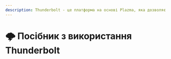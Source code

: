 ```yaml
---
description: Thunderbolt - це платформа на основі Plazma, яка дозволяє використовувати експериментальні патчі, розділяючи їх за смаком.
---
```


# 🌩️ Посібник з використання Thunderbolt
